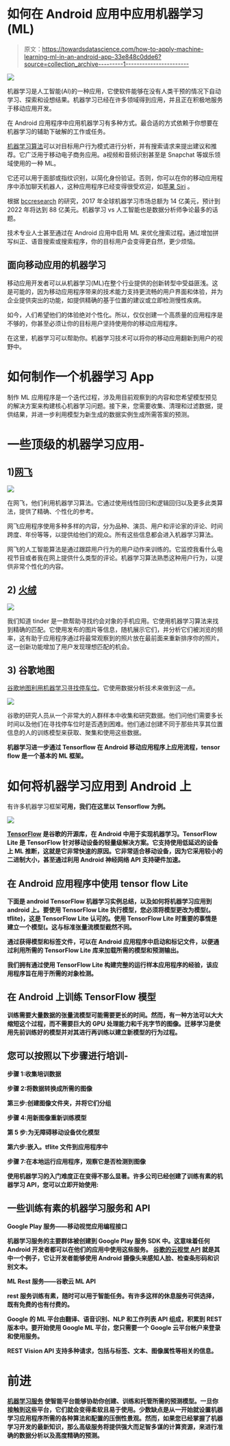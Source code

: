# 如何在 Android 应用中应用机器学习(ML)

> 原文：<https://towardsdatascience.com/how-to-apply-machine-learning-ml-in-an-android-app-33e848c0dde6?source=collection_archive---------1----------------------->

![](img/12abd8064e7e97b85969521c1bd66f8b.png)

机器学习是人工智能(AI)的一种应用，它使软件能够在没有人类干预的情况下自动学习、探索和设想结果。机器学习已经在许多领域得到应用，并且正在积极地服务于移动应用开发。

在 Android 应用程序中应用机器学习有多种方式。最合适的方式依赖于你想要在机器学习的辅助下破解的工作或任务。

[机器学习算法](https://www.analyticsvidhya.com/blog/2017/09/common-machine-learning-algorithms/)可以对目标用户行为模式进行分析，并有搜索请求来提出建议和推荐。它广泛用于移动电子商务应用。а视频和音频识别甚至是 Snapchat 等娱乐领域使用的一种 ML。

它还可以用于面部或指纹识别，以简化身份验证。否则，你可以在你的移动应用程序中添加聊天机器人，这种应用程序已经变得很受欢迎，如[苹果 Siri](https://www.apple.com/in/siri/) 。

根据 [bccresearch](https://www.bccresearch.com/market-research/information-technology/machine-learning-global-markets.html) 的研究，2017 年全球机器学习市场总额为 14 亿美元，预计到 2022 年将达到 88 亿美元。机器学习 vs 人工智能也是数据分析师争论最多的话题。

技术专业人士甚至通过在 Android 应用中启用 ML 来优化搜索过程。通过增加拼写纠正、语音搜索或搜索程序，你的目标用户会变得更自然，更少烦恼。

## **面向移动应用的机器学习**

移动应用开发者可以从机器学习(ML)在整个行业提供的创新转型中受益匪浅。这是可能的，因为移动应用程序带来的技术能力支持更流畅的用户界面和体验，并为企业提供突出的功能，如提供精确的基于位置的建议或立即检测慢性疾病。

如今，人们希望他们的体验绝对个性化。所以，仅仅创建一个高质量的应用程序是不够的，你甚至必须让你的目标用户坚持使用你的移动应用程序。

在这里，机器学习可以帮助你。机器学习技术可以将你的移动应用翻新到用户的视野中。

# **如何制作一个机器学习 App**

制作 ML 应用程序是一个迭代过程，涉及用目前观察到的内容和您希望模型预见的解决方案来构建核心机器学习问题。接下来，您需要收集、清理和过滤数据，提供结果，并进一步利用模型为新生成的数据实例生成所需答案的预测。

# **一些顶级的机器学习应用-**

## **1)**[网飞](https://www.netflix.com/)

![](img/8bc8e275bc1a3a0633755c60f5363e0d.png)

在网飞，他们利用机器学习算法。它通过使用线性回归和逻辑回归以及更多此类算法，提供了精确、个性化的参考。

网飞应用程序使用多种多样的内容，分为品种、演员、用户和评论家的评论、时间跨度、年份等等，以提供给他们的观众。所有这些信息都会进入机器学习算法。

网飞的人工智能算法是通过跟踪用户行为的用户动作来训练的。它监控我看什么电视节目或者我在网上提供什么类型的评论。机器学习算法熟悉这种用户行为，以提供非常个性化的内容。

## **2)** [**火绒**](https://tinder.com/?lang=en)

![](img/ab2413a3e6b54c568429dfd695176d03.png)

我们知道 tinder 是一款帮助寻找约会对象的手机应用。它使用机器学习算法来找到精确的匹配。它使用发布的图片等信息，随机展示它们，并分析它们被浏览的频率，这有助于应用程序通过将最常观察到的照片放在最前面来重新排序你的照片。这一创新功能增加了用户发现理想匹配的机会。

## **3)** **谷歌地图**

[谷歌地图利用机器学习寻找停车位](https://ai.googleblog.com/2017/02/using-machine-learning-to-predict.html)。它使用数据分析技术来做到这一点。

![](img/e2bd2b8cf436d6245d438e7a5d5efbaa.png)

谷歌的研究人员从一个非常大的人群样本中收集和研究数据。他们问他们需要多长时间以及他们在寻找停车位时是否遇到困难。他们通过创建不同于那些共享其位置信息的人的训练模型来获取、聚集和使用这些数据。

**机器学习进一步通过 Tensorflow 在 Android 移动应用程序上应用流程，tensor flow 是一个基本的 ML 框架。**

# **如何将机器学习应用到 Android 上**

有许多机器学习框架[](https://technostacks.com/blog/machine-learning-frameworks/)**可用，我们在这里以 Tensorflow 为例。**

**![](img/916e19dd0f4698731af186a42fba62d7.png)**

**[TensorFlow](https://www.tensorflow.org/) 是谷歌的开源库，在 Android 中用于实现机器学习。TensorFlow Lite 是 TensorFlow 针对移动设备的轻量级解决方案。它支持使用低延迟的设备上 ML 推断，这就是它非常快速的原因。它非常适合移动设备，因为它采用较小的二进制大小，甚至通过利用 Android 神经网络 API 支持硬件加速。**

## ****在 Android 应用程序中使用 tensor flow Lite****

**下面是 android TensorFlow 机器学习实例总结，以及如何将机器学习应用到 android 上。要使用 TensorFlow Lite 执行模型，您必须将模型更改为模型(。tflite)，这是 TensorFlow Lite 认可的。使用 TensorFlow Lite 时重要的事情是建立一个模型(。这与标准张量流模型截然不同。**

**通过获得模型和标签文件，可以在 Android 应用程序中启动和标记文件，以便通过利用所需的 TensorFlow Lite 库来加载所需的模型和预测输出。**

**我们拥有通过使用 TensorFlow Lite 构建完整的运行样本应用程序的经验，该应用程序旨在用于所需的对象检测。**

## ****在 Android 上训练 TensorFlow 模型****

**训练需要大量数据的张量流模型可能需要更长的时间。然而，有一种方法可以大大缩短这个过程，而不需要巨大的 GPU 处理能力和千兆字节的图像。迁移学习是使用先前训练好的模型并对其进行再训练以建立新模型的行为过程。**

## ****您可以按照以下步骤进行培训-****

**步骤 1:收集培训数据**

**步骤 2:将数据转换成所需的图像**

**第三步:创建图像文件夹，并将它们分组**

**步骤 4:用新图像重新训练模型**

**第 5 步:为无障碍移动设备优化模型**

**第六步:嵌入。tflite 文件到应用程序中**

**步骤 7:在本地运行应用程序，观察它是否检测到图像**

**使用机器学习的入门难度正在变得不那么显著。许多公司已经创建了训练有素的机器学习 API，您可以立即开始使用:**

## ****一些训练有素的机器学习服务和 API****

****Google Play 服务——移动视觉应用编程接口****

**机器学习服务的主要群体被创建到 Google Play 服务 SDK 中。这意味着任何 Android 开发者都可以在他们的应用中使用这些服务。 [**谷歌的云视觉 API**](https://technostacks.com/blog/google-cloud-vision-api-features-use-cases/) 就是其中一个例子，它让开发者能够使用 Android 摄像头来感知人脸、检查条形码和识别文本。**

****ML Rest 服务——谷歌云 ML API****

**rest 服务训练有素，随时可以用于智能任务。有许多这样的休息服务可供选择，既有免费的也有付费的。**

**Google 的 ML 平台由翻译、语音识别、NLP 和工作列表 API 组成，积累到 REST 版本中。要开始使用 Google ML 平台，您只需要一个 Google 云平台帐户来登录和使用服务。**

**REST Vision API 支持多种请求，包括与标签、文本、图像属性等相关的信息。**

# ****前进****

**[**机器学习服务**](https://technostacks.com/machine-learning) 使智能平台能够协助你创建、训练和托管所需的预测模型。一旦你接触到这些平台，它们就会变得柔软且易于使用。少数缺点是从一开始就设置机器学习应用程序所需的各种算法和配置的压倒性景观。然而，如果您已经掌握了机器学习开发的最新知识，那么高级服务将提供强大而足智多谋的计算资源，来进行准确的数据分析以及高度精确的预测。**